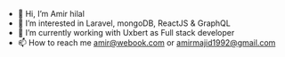 - 👋 Hi, I’m Amir hilal
- 👀 I’m interested in Laravel, mongoDB, ReactJS & GraphQL
- 🌱 I’m currently working with Uxbert as Full stack developer
- 📫 How to reach me amir@webook.com or amirmajid1992@gmail.com
